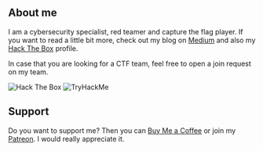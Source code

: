 ## About me

I am a cybersecurity specialist, red teamer and capture the flag player. If you want to read a little bit more, check out my blog on [Medium](https://syro.medium.com/) and also my [Hack The Box](https://app.hackthebox.com/profile/156456) profile.

In case that you are looking for a CTF team, feel free to open a join request on my team.

<img src="http://www.hackthebox.eu/badge/image/156456" alt="Hack The Box">                                                       
<img src="https://tryhackme-badges.s3.amazonaws.com/syro.png" alt="TryHackMe">


## Support

Do you want to support me? Then you can [Buy Me a Coffee](https://buymeacoffee.com/0xsry0) or join my [Patreon](https://www.patreon.com/syr0). I would really appreciate it.
